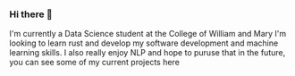 ### Hi there 👋
I'm currently a Data Science student at the College of William and Mary
I'm looking to learn rust and develop my software development and machine learning skills. 
I also really enjoy NLP and hope to puruse that in the future, you can see some of my current projects here
<!--
**cgra21/cgra21** is a ✨ _special_ ✨ repository because its `README.md` (this file) appears on your GitHub profile.

Here are some ideas to get you started:

- 🔭 I’m currently working on ...
- 🌱 I’m currently learning ...
- 👯 I’m looking to collaborate on ...
- 🤔 I’m looking for help with ...
- 💬 Ask me about ...
- 📫 How to reach me: ...
- 😄 Pronouns: ...
- ⚡ Fun fact: ...
-->
